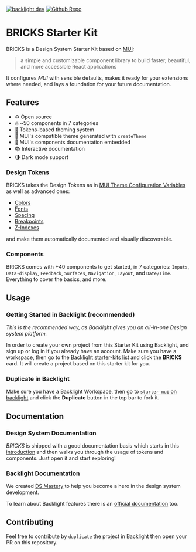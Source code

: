 [![backlight.dev](https://img.shields.io/badge/Open%20in-Backlight.dev%20editor-%23f8c307)](https://backlight.dev/review/k0DvZztNuwmS6XnXoohE)
[![Github Repo](https://img.shields.io/github/last-commit/divriots/starter-mui)](https://github.com/divriots/starter-mui)

# BRICKS Starter Kit

BRICKS is a Design System Starter Kit based on [MUI](https://mui.com/):

> a simple and customizable component library to build faster, beautiful,
> and more accessible React applications

It configures _MUI_ with sensible defaults, makes it ready for your extensions
where needed, and lays a foundation for your future documentation.

## Features

- ♻️ Open source
- 🔥 ~50 components in 7 categories
- 🎨 Tokens-based theming system
- 🧱 MUI's compatible theme generated with `createTheme`
- 📖 MUI's components documentation embedded
- 📚 Interactive documentation
- 🌗 Dark mode support

### Design Tokens

BRICKS takes the Design Tokens as in [MUI Theme Configuration Variables](https://mui.com/customization/theming/#theme-configuration-variables)
as well as advanced ones:

- [Colors](https://backlight.dev/doc/k0DvZztNuwmS6XnXoohE/colors/doc/colors)
- [Fonts](https://backlight.dev/doc/k0DvZztNuwmS6XnXoohE/fonts/doc/fonts)
- [Spacing](https://backlight.dev/doc/k0DvZztNuwmS6XnXoohE/spacing/doc/spacing)
- [Breakpoints](https://backlight.dev/doc/k0DvZztNuwmS6XnXoohE/breakpoints/doc/breakpoints)
- [Z-Indexes](https://backlight.dev/doc/k0DvZztNuwmS6XnXoohE/z-index/doc/z-index)

and make them automatically documented and visually discoverable.

### Components

BRICKS comes with +40 components to get started, in 7 categories:
`Inputs`, `Data-display`, `Feedback`, `Surfaces`, `Navigation`, `Layout`, and `Date/Time`.
Everything to cover the basics, and more.

## Usage

### Getting Started in Backlight (recommended)

_This is the recommended way, as Backlight gives you an all-in-one
Design system platform._

In order to create your own project from this Starter Kit using Backlight,
and sign up or log in if you already have an account.
Make sure you have a workspace, then go to the
[Backlight starter-kits list](https://backlight.dev/starter-kits) and click
the **BRICKS** card. It will create a project based on this starter kit for you.

### Duplicate in Backlight

Make sure you have a Backlight Workspace, then go to
[`starter-mui` on backlight](https://backlight.dev/edit/k0DvZztNuwmS6XnXoohE/)
and click the **Duplicate** button in the top bar to fork it.

## Documentation

### Design System Documentation

_BRICKS_ is shipped with a good documentation basis which starts in this
[introduction](https://backlight.dev/doc/k0DvZztNuwmS6XnXoohE/introduction/doc/index.mdx)
and then walks you through the usage of tokens and components.
Just open it and start exploring!

### Backlight Documentation

We created [DS Mastery](https://backlight.dev/mastery/) to help you become a hero in
the design system development.

To learn about Backlight features there is an
[official documentation](https://backlight.dev/docs/) too.

## Contributing

Feel free to contribute by `duplicate` the project in Backlight then open your PR on this repository.
